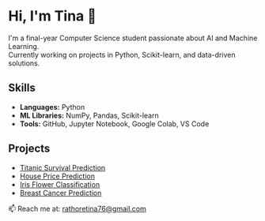 # Hi, I'm Tina 👋
I'm a final-year Computer Science student passionate about AI and Machine Learning.  
Currently working on projects in Python, Scikit-learn, and data-driven solutions.

## Skills
- **Languages:** Python
- **ML Libraries:** NumPy, Pandas, Scikit-learn
- **Tools:** GitHub, Jupyter Notebook, Google Colab, VS Code

## Projects
- [Titanic Survival Prediction](https://github.com/Tinar04/titanic_prediction)
- [House Price Prediction](link-to-repo)
- [Iris Flower Classification](link-to-repo)
- [Breast Cancer Prediction](link-to-repo)

📫 Reach me at: rathoretina76@gmail.com
